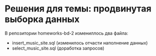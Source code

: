 # Решения для темы: продвинутая выборка данных
В репозитории homeworks-bd-2 измениллось два файла:
- insert_music_site.sql (изменилось отчасти наполнение данных)
- select_music_site.sql (доработка запросов)
